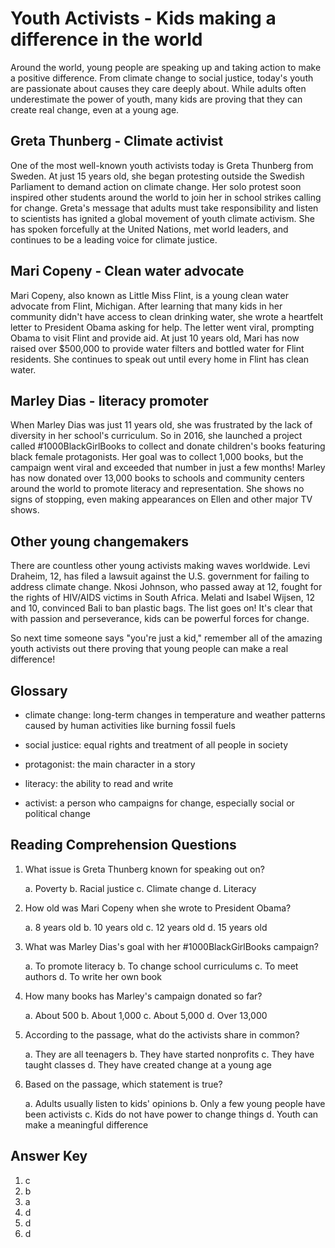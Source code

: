 # Youth Activists - Kids making a difference in the world

Around the world, young people are speaking up and taking action to make a positive difference. From climate change to social justice, today's youth are passionate about causes they care deeply about. While adults often underestimate the power of youth, many kids are proving that they can create real change, even at a young age.

## Greta Thunberg - Climate activist

One of the most well-known youth activists today is Greta Thunberg from Sweden. At just 15 years old, she began protesting outside the Swedish Parliament to demand action on climate change. Her solo protest soon inspired other students around the world to join her in school strikes calling for change. Greta's message that adults must take responsibility and listen to scientists has ignited a global movement of youth climate activism. She has spoken forcefully at the United Nations, met world leaders, and continues to be a leading voice for climate justice.

## Mari Copeny - Clean water advocate

Mari Copeny, also known as Little Miss Flint, is a young clean water advocate from Flint, Michigan. After learning that many kids in her community didn't have access to clean drinking water, she wrote a heartfelt letter to President Obama asking for help. The letter went viral, prompting Obama to visit Flint and provide aid. At just 10 years old, Mari has now raised over $500,000 to provide water filters and bottled water for Flint residents. She continues to speak out until every home in Flint has clean water.

## Marley Dias - literacy promoter

When Marley Dias was just 11 years old, she was frustrated by the lack of diversity in her school's curriculum. So in 2016, she launched a project called #1000BlackGirlBooks to collect and donate children's books featuring black female protagonists. Her goal was to collect 1,000 books, but the campaign went viral and exceeded that number in just a few months! Marley has now donated over 13,000 books to schools and community centers around the world to promote literacy and representation. She shows no signs of stopping, even making appearances on Ellen and other major TV shows.

## Other young changemakers

There are countless other young activists making waves worldwide. Levi Draheim, 12, has filed a lawsuit against the U.S. government for failing to address climate change. Nkosi Johnson, who passed away at 12, fought for the rights of HIV/AIDS victims in South Africa. Melati and Isabel Wijsen, 12 and 10, convinced Bali to ban plastic bags. The list goes on! It's clear that with passion and perseverance, kids can be powerful forces for change.

So next time someone says "you're just a kid," remember all of the amazing youth activists out there proving that young people can make a real difference!

## Glossary

- climate change: long-term changes in temperature and weather patterns caused by human activities like burning fossil fuels

- social justice: equal rights and treatment of all people in society

- protagonist: the main character in a story

- literacy: the ability to read and write

- activist: a person who campaigns for change, especially social or political change

## Reading Comprehension Questions

1. What issue is Greta Thunberg known for speaking out on?

   a. Poverty
   b. Racial justice
   c. Climate change
   d. Literacy

2. How old was Mari Copeny when she wrote to President Obama?

   a. 8 years old
   b. 10 years old
   c. 12 years old
   d. 15 years old

3. What was Marley Dias's goal with her #1000BlackGirlBooks campaign?

   a. To promote literacy
   b. To change school curriculums
   c. To meet authors
   d. To write her own book

4. How many books has Marley's campaign donated so far?

   a. About 500
   b. About 1,000
   c. About 5,000
   d. Over 13,000

5. According to the passage, what do the activists share in common?

   a. They are all teenagers
   b. They have started nonprofits
   c. They have taught classes
   d. They have created change at a young age

6. Based on the passage, which statement is true?

   a. Adults usually listen to kids' opinions
   b. Only a few young people have been activists
   c. Kids do not have power to change things
   d. Youth can make a meaningful difference

## Answer Key

1. c
2. b
3. a
4. d
5. d
6. d

